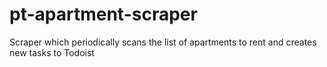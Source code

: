 # pt-apartment-scraper

Scraper which periodically scans the list of apartments to rent and creates new
tasks to Todoist

